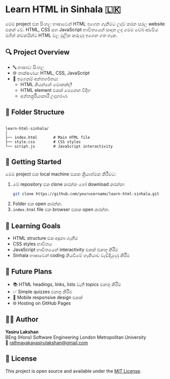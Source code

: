 # Learn HTML in Sinhala 🇱🇰

මෙම project එක සිංහල භාෂාවෙන් HTML ඉගෙන ගැනීමට උදව් කරන සරල website එකක් වේ. HTML, CSS සහ JavaScript භාවිතයෙන් සාදන ලද මෙම වෙබ් අඩවිය මගින් නවකයින්ට HTML වල මූලික කරුණු ඉගෙන ගත හැක.

## 🔍 Project Overview

- 🔤 භාෂාව: සිංහල
- 🌐 තාක්ෂණය: HTML, CSS, JavaScript
- 📘 ඉගෙනුම් අන්තර්ගතය:
  - HTML කියන්නේ මොකක්ද?
  - HTML element එකක් පෙනෙන විදිහ
  - අන්තර්ක්‍රියාකාරී උදාහරණ

## 📁 Folder Structure

```

learn-html-sinhala/
│
├── index.html       # Main HTML file
├── style.css        # CSS styles
└── script.js        # JavaScript interactivity

````

## 🚀 Getting Started

මෙම project එක local machine එකක ක්‍රියාත්මක කිරීමට:

1. මේ repository එක clone කරන්න හෝ download කරන්න:
    ```bash
    git clone https://github.com/yourusername/learn-html-sinhala.git
    ```
2. Folder එක open කරන්න.
3. `index.html` file එක browser එකක open කරන්න.

## 🧠 Learning Goals

- HTML structure එක අඳුනා ගැනීම
- CSS styles භාවිතය
- JavaScript භාවිතයෙන් interactivity එකක් එකතු කිරීම
- Sinhala භාෂාවෙන් coding කියවීමේ හැකියාව වැඩිදියුණු කිරීම

## 📌 Future Plans

- 📚 HTML headings, links, lists වැනි topics එකතු කිරීම
- ✅ Simple quizzes එකතු කිරීම
- 📱 Mobile responsive design එකක්
- 🌐 Hosting on GitHub Pages

## 👨‍💻 Author

**Yasiru Lakshan**  
BEng (Hons) Software Engineering 
London Metropolitan University  
📧 rathnayakayasirulakshan@gmail.com 

## 🪪 License

This project is open source and available under the [MIT License](LICENSE).
````


